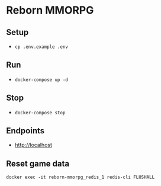 # Reborn MMORPG

## Setup
- `cp .env.example .env`

## Run
- `docker-compose up -d`

## Stop
- `docker-compose stop`

## Endpoints
- [http://localhost](http://localhost)

## Reset game data
`docker exec -it reborn-mmorpg_redis_1 redis-cli FLUSHALL`